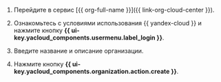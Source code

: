 1. Перейдите в сервис [{{ org-full-name }}]({{ link-org-cloud-center }}).

1. Ознакомьтесь с условиями использования {{ yandex-cloud }} и нажмите кнопку **{{ ui-key.yacloud_components.usermenu.label_login }}**.

1. Введите название и описание организации.

1. Нажмите кнопку **{{ ui-key.yacloud_components.organization.action.create }}**.